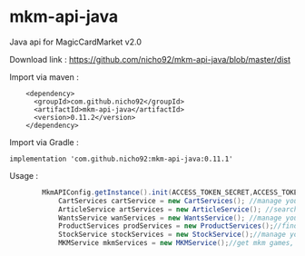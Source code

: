 # mkm-api-java
Java api for MagicCardMarket v2.0

Download link : 
	https://github.com/nicho92/mkm-api-java/blob/master/dist
	
Import via maven : 

		<dependency>
		  <groupId>com.github.nicho92</groupId>
		  <artifactId>mkm-api-java</artifactId>
		  <version>0.11.2</version>
		</dependency>


Import via Gradle : 

	implementation 'com.github.nicho92:mkm-api-java:0.11.1'



	
Usage : 

```java
		MkmAPIConfig.getInstance().init(ACCESS_TOKEN_SECRET,ACCESS_TOKEN,APP_SECRET,APP_TOKEN);
			CartServices cartService = new CartServices(); //manage your basket
			ArticleService artServices = new ArticleService(); //search articles
			WantsService wanServices = new WantsService(); //manage your wantlist
			ProductServices prodServices = new ProductServices();//find products
			StockService stockServices = new StockService();//manage your stock
			MKMService mkmServices = new MKMService();//get mkm games, get expansions
```		
		
		
